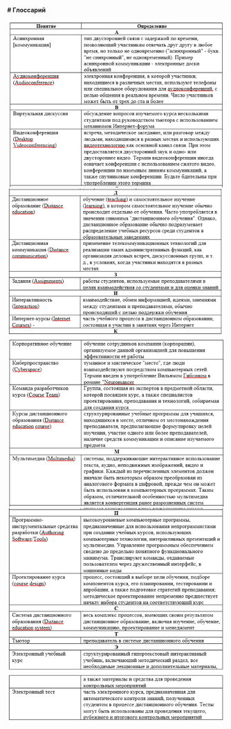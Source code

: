 **# Глоссарий**

![](https://github.com/Luknova/portfolio/blob/master/images/1.png)
![](https://github.com/Luknova/portfolio/blob/master/images/2.png)
![](https://github.com/Luknova/portfolio/blob/master/images/3.png)
![](https://github.com/Luknova/portfolio/blob/master/images/4.png)
![](https://github.com/Luknova/portfolio/blob/master/images/5.png)
